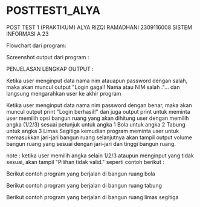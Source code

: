 # POSTTEST1_ALYA

POST TEST 1 (PRAKTIKUM)
ALYA RIZQI RAMADHANI
2309116008
SISTEM INFORMASI A 23

Flowchart dari program:

Screenshot output dari program :

PENJELASAN LENGKAP OUTPUT :

Ketika user menginput data nama nim atauapun password dengan salah, maka akan muncul output "Login gagal! Nama atau NIM salah ."... dan langsung mengarahkan user ke akhir program

Ketika user menginput data nama nim password dengan benar, maka akan muncul output print "Login berhasil!" dan juga output print untuk meminta user memilih opsi bangun ruang yang akan dihitung user dengan memilih angka (1/2/3) sesuai petunjuk untuk angka 1 Bola untuk angka 2 Tabung untuk angka 3 Limas Segitiga kemudian program meminta user untuk memasukkan jari-jari bangun ruang selanjutnya akan tampil output volume bangun ruang yang sesuai dengan jari-jari dan tinggi bangun ruang.

note : ketika user memilih angka selain 1/2/3 ataupun menginput yang tidak sesuai, akan tampil "Pilihan tidak valid." seperti contoh berikut :

Berikut contoh program yang berjalan di bangun ruang bola

Berikut contoh program yang berjalan di bangun ruang tabung

Berikut contoh program yang berjalan di bangun ruang limas segitiga
